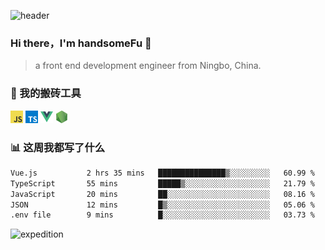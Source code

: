 ![header](https://raw.githubusercontent.com/fzq1998/fzq1998/master/header.png)

### Hi there，I'm handsomeFu 👋

> a front end development engineer from Ningbo, China.

### 🔧 我的搬砖工具
<code><img height="20" src="https://raw.githubusercontent.com/github/explore/80688e429a7d4ef2fca1e82350fe8e3517d3494d/topics/javascript/javascript.png" alt="javascript"></code>
<code><img height="20" src="https://raw.githubusercontent.com/github/explore/80688e429a7d4ef2fca1e82350fe8e3517d3494d/topics/typescript/typescript.png" alt="typescript"></code>
<code><img height="20" src="https://raw.githubusercontent.com/github/explore/80688e429a7d4ef2fca1e82350fe8e3517d3494d/topics/vue/vue.png" alt="vue"></code>
<code><img height="20" src="https://raw.githubusercontent.com/github/explore/80688e429a7d4ef2fca1e82350fe8e3517d3494d/topics/nodejs/nodejs.png" alt="nodejs"></code>



### 📊 这周我都写了什么
<!--START_SECTION:waka-->

```txt
Vue.js           2 hrs 35 mins   ███████████████▒░░░░░░░░░   60.99 %
TypeScript       55 mins         █████▒░░░░░░░░░░░░░░░░░░░   21.79 %
JavaScript       20 mins         ██░░░░░░░░░░░░░░░░░░░░░░░   08.16 %
JSON             12 mins         █▒░░░░░░░░░░░░░░░░░░░░░░░   05.06 %
.env file        9 mins          █░░░░░░░░░░░░░░░░░░░░░░░░   03.73 %
```

<!--END_SECTION:waka-->


![expedition](https://raw.githubusercontent.com/fzq1998/fzq1998/master/expedition.gif)

